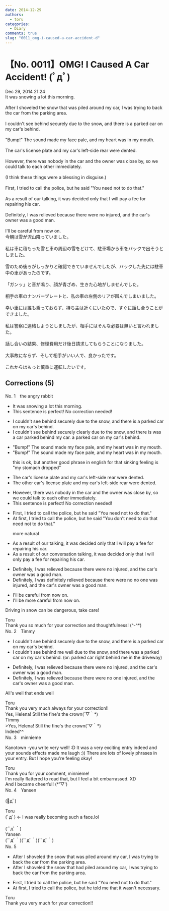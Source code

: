 ```yaml
---
date: 2014-12-29
authors:
  - toru
categories:
  - Diary
comments: true
slug: "0011_omg-i-caused-a-car-accident-d"
---
```


# 【No. 0011】OMG!  I Caused A Car Accident! (ﾟдﾟ)
<div class="date">Dec 29, 2014 21:24</div>
<div id="post"><div id="body_show_ori">
It was snowing a lot this morning.<br/><br/>After I shoveled the snow that was piled around my car, I was trying to back the car from the parking area.<br/><br/>I couldn't see behind securely due to the snow, and there is a parked car on my car's behind.<br/><br/>"Bump!" The sound made my face pale, and my heart was in my mouth.<br/><br/>The car's license plate and my car's left-side rear were dented.<br/><br/>However, there was nobody in the car and the owner was close by, so we could talk to each other immediately.<br/><br/>(I think these things were a blessing in disguise.)<br/><br/>First, I tried to call the police, but he said "You need not to do that."<br/><br/>As a result of our talking, it was decided only that I will pay a fee for repairing his car.<br/><br/>Definitely, I was relieved because there were no injured, and the car's owner was a good man.<br/><br/>I'll be careful from now on.<br/>
</div></div>

<!-- more -->

<div id="post_ja"><div id="body_show_mo">
今朝は雪が沢山降っていました。<br/><br/>私は車に積もった雪と車の周辺の雪をどけて、駐車場から車をバックで出そうとしました。<br/><br/>雪のため後ろがしっかりと確認できていませんでしたが、バックした先には駐車中の車があったのです。<br/><br/>「ガンッ」と音が鳴り、顔が青ざめ、生きた心地がしませんでした。<br/><br/>相手の車のナンバープレートと、私の車の左側のリアが凹んでしまいました。<br/><br/>幸い車には誰も乗っておらず、持ち主は近くにいたので、すぐに話し合うことができました。<br/><br/>私は警察に連絡しようとしましたが、相手にはそんな必要は無いと言われました。<br/><br/>話し合いの結果、修理費用だけ後日請求してもらうことになりました。<br/><br/>大事故にならず、そして相手がいい人で、良かったです。<br/><br/>これからはもっと慎重に運転したいです。<br/>
</div></div>

## Corrections (5)
<div id="block"><div class="first_name"> No. 1　<span class="just_name">the angry rabbit</span></div><div id="block2">
<ul class="correction_field">
<li class="incorrect">It was snowing a lot this morning.</li>
<li class="corrected perfect">This sentence is perfect! No correction needed!</li>
</ul>
<ul class="correction_field">
<li class="incorrect">I couldn't see behind securely due to the snow, and there is a parked car on my car's behind.</li>
<li class="corrected correct">
I couldn't see behind <span class="sline"><span class="f_gray">securely</span></span> <span class="f_blue">clearly </span>due to the snow, and there <span class="f_gray"><span class="sline">is</span></span> <span class="f_blue">was a car parked behind my car. </span><span class="f_gray">a</span><span class="sline"><span class="f_gray"> parked car on my car's behind.</span></span><span class="f_gray"> </span>
</li>
</ul>
<ul class="correction_field">
<li class="incorrect">"Bump!" The sound made my face pale, and my heart was in my mouth.</li>
<li class="corrected correct">
"Bump!" The sound made my face pale, and my heart was in my mouth.
<p class="correction_comment">this is ok, but another good phrase in english for that sinking feeling is "my stomach dropped"</p>
</li>
</ul>
<ul class="correction_field">
<li class="incorrect">The car's license plate and my car's left-side rear were dented.</li>
<li class="corrected correct">
The <span class="f_blue">other</span> car's license plate and my car's left-side rear were dented.
</li>
</ul>
<ul class="correction_field">
<li class="incorrect">However, there was nobody in the car and the owner was close by, so we could talk to each other immediately.</li>
<li class="corrected perfect">This sentence is perfect! No correction needed!</li>
</ul>
<ul class="correction_field">
<li class="incorrect">First, I tried to call the police, but he said "You need not to do that."</li>
<li class="corrected correct">
<span class="f_blue">At first,</span> I tried to call the police, but he said "You<span class="f_blue"> don't need to do that</span> <span class="sline"><span class="f_gray">need not to do that.</span></span>"
<p class="correction_comment">more natural</p>
</li>
</ul>
<ul class="correction_field">
<li class="incorrect">As a result of our talking, it was decided only that I will pay a fee for repairing his car.</li>
<li class="corrected correct">
As a result of our<span class="f_blue"> conversation</span> <span class="f_gray"><span class="sline">talking</span></span>, it was decided <span class="sline"><span class="f_gray">only</span></span> that I will <span class="f_blue">only </span>pay a fee for repairing his car.
</li>
</ul>
<ul class="correction_field">
<li class="incorrect">Definitely, I was relieved because there were no injured, and the car's owner was a good man.</li>
<li class="corrected correct">
<span class="sline"><span class="f_gray">Definitely,</span></span><span class="f_gray"> </span>I was <span class="f_blue">definitely </span>relieved because <span class="f_gray"><span class="sline">there were no</span></span> <span class="f_blue">no one was </span>injured, and the car's owner was a good man.
</li>
</ul>
<ul class="correction_field">
<li class="incorrect">I'll be careful from now on.</li>
<li class="corrected correct">
I'll be <span class="f_blue">more </span>careful from now on.
</li>
</ul>
<p class="comment_small">
 Driving in snow can be dangerous, take care!
</p>

</div><div class="name"><span class="just_name">Toru</span><br>
Thank you so much for your correction and thoughtfulness! (^-^*)
</div>
</div>
<div id="block"><div class="first_name"> No. 2　<span class="just_name">Timmy</span></div><div id="block2">
<ul class="correction_field">
<li class="incorrect">I couldn't see behind securely due to the snow, and there is a parked car on my car's behind.</li>
<li class="corrected correct">
I couldn't see behind <span class="f_blue">me well</span> due to the snow, and there <span class="f_blue">was</span> a parked car on my car's behind. (or: parked car right behind me in the driveway)
</li>
</ul>
<ul class="correction_field">
<li class="incorrect">Definitely, I was relieved because there were no injured, and the car's owner was a good man.</li>
<li class="corrected correct">
Definitely, I was relieved because there were no <span class="f_blue">one</span> injured, and the car's owner was a good man.
</li>
</ul>
<p class="comment_small">
 All's well that ends well
</p>

</div><div class="name"><span class="just_name">Toru</span><br>
Thank you very much always for your correction!!<br/>Yes, Helena! Still the fine's the crown(´▽｀*)
</div>
<div class="name"><span class="just_name">Timmy</span><br>
&gt;Yes, Helena! Still the fine's the crown(´▽｀*)<br/>Indeed^^
</div>
</div>
<div id="block"><div class="first_name"> No. 3　<span class="just_name">minnieme</span></div><div id="block2">
<p class="comment_small">
 Kanotown -you write very well! :D It was a very exciting entry indeed and your sounds effects made me laugh :)) There are lots of lovely phrases in your entry. But I hope you're feeling okay!
</p>

</div><div class="name"><span class="just_name">Toru</span><br>
Thank you for your comment, minnieme!<br/>I'm really flattered to read that, but I feel a bit embarrassed. XD<br/>And I became cheerful! (*'▽')
</div>
</div>
<div id="block"><div class="first_name"> No. 4　<span class="just_name">Yansen</span></div><div id="block2">
<p class="comment_small">
 (ﾟдﾟ)
</p>

</div><div class="name"><span class="just_name">Toru</span><br>
(ﾟдﾟ) ← I was really becoming such a face.lol<br/><br/>(´ﾟдﾟ｀)
</div>
<div class="name"><span class="just_name">Yansen</span><br>
(´ﾟдﾟ｀)(´ﾟдﾟ｀)(´ﾟдﾟ｀)
</div>
</div>
<div id="block"><div class="first_name"> No. 5　<span class="just_name"></span></div><div id="block2">
<ul class="correction_field">
<li class="incorrect">After I shoveled the snow that was piled around my car, I was trying to back the car from the parking area.</li>
<li class="corrected correct">
After I shoveled the snow that <span class="f_blue">had</span> piled around my car, I was trying to back the car from the parking area.
</li>
</ul>
<ul class="correction_field">
<li class="incorrect">First, I tried to call the police, but he said "You need not to do that."</li>
<li class="corrected correct">
At first, I tried to call the police, but he told me that it wasn't necessary.
</li>
</ul>
</div><div class="name"><span class="just_name">Toru</span><br>
Thank you very much for your correction!!
</div>
</div>

